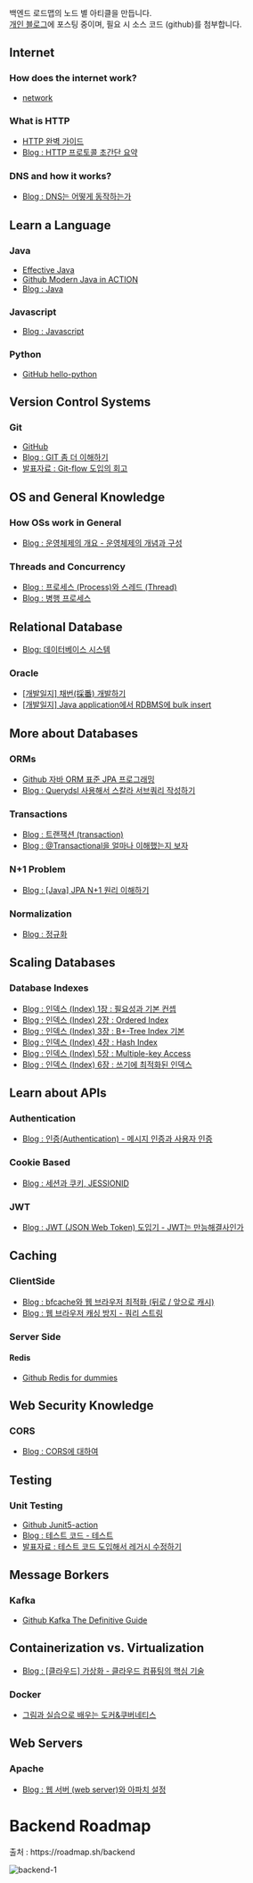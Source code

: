 백엔드 로드맵의 노드 별 아티클을 만듭니다.   
[개인 블로그](https://kghworks.tistory.com/)에 포스팅 중이며, 필요 시 소스 코드 (github)를 첨부합니다.


## Internet

### How does the internet work?

- [network](https://github.com/gihyeon6394/book/tree/main/network)

### What is HTTP

- [HTTP 완벽 가이드](https://github.com/gihyeon6394/book/tree/main/http-the-definitive-guide)
- [Blog : HTTP 프로토콜 초간단 요약](https://kghworks.tistory.com/95)


### DNS and how it works?

- [Blog : DNS는 어떻게 동작하는가](https://kghworks.tistory.com/126)

## Learn a Language

### Java

- [Effective Java](https://github.com/gihyeon6394/study-effective-java)
- [Github Modern Java in ACTION](https://github.com/gihyeon6394/modern-java-in-action)
- [Blog : Java](https://kghworks.tistory.com/category/Programming/JAVA)

### Javascript

- [Blog : Javascript](https://kghworks.tistory.com/category/Programming/HTML%2C%20javascript)

### Python

- [GitHub hello-python](https://github.com/gihyeon6394/hello-python)

## Version Control Systems

### Git

- [GitHub](https://github.com/gihyeon6394)
- [Blog : GIT 좀 더 이해하기](https://kghworks.tistory.com/search/GIT%20%EC%A2%80%20%EB%8D%94%20%EC%9D%B4%ED%95%B4%ED%95%98%EA%B8%B0)
- [발표자료 : Git-flow 도입의 회고](https://github.com/gihyeon6394/dev-presentation/blob/main/git_flow/README.md)

## OS and General Knowledge

### How OSs work in General

- [Blog : 운영체제의 개요 - 운영체제의 개념과 구성](https://kghworks.tistory.com/60)

### Threads and Concurrency

- [Blog : 프로세스 (Process)와 스레드 (Thread)](https://kghworks.tistory.com/62)
- [Blog : 병행 프로세스](https://kghworks.tistory.com/134)



## Relational Database

- [Blog: 데이터베이스 시스템](https://kghworks.tistory.com/category/Programming/%EB%8D%B0%EC%9D%B4%ED%84%B0%EB%B2%A0%EC%9D%B4%EC%8A%A4%20%EC%8B%9C%EC%8A%A4%ED%85%9C)

### Oracle

- [[개발일지] 채번(採番) 개발하기](https://kghworks.tistory.com/148)
- [[개발일지] Java application에서 RDBMS에 bulk insert](https://kghworks.tistory.com/144)


## More about Databases

### ORMs

- [Github 자바 ORM 표준 JPA 프로그래밍](https://github.com/gihyeon6394/hello-jpa)
- [Blog : Querydsl 사용해서 스칼라 서브쿼리 작성하기](https://kghworks.tistory.com/138)

### Transactions

- [Blog : 트랜잭션 (transaction)](https://kghworks.tistory.com/89)
- [Blog : @Transactional을 얼마나 이해했는지 보자](https://kghworks.tistory.com/106)

### N+1 Problem

- [Blog : [Java] JPA N+1 원리 이해하기](https://kghworks.tistory.com/158)

### Normalization

- [Blog : 정규화](https://kghworks.tistory.com/76)

## Scaling Databases

### Database Indexes

- [Blog : 인덱스 (Index) 1장 : 필요성과 기본 컨셉](https://kghworks.tistory.com/149)
- [Blog : 인덱스 (Index) 2장 : Ordered Index](https://kghworks.tistory.com/150)
- [Blog : 인덱스 (Index) 3장 : B+-Tree Index 기본](https://kghworks.tistory.com/151)
- [Blog : 인덱스 (Index) 4장 : Hash Index](https://kghworks.tistory.com/152)
- [Blog : 인덱스 (Index) 5장 : Multiple-key Access](https://kghworks.tistory.com/153)  
- [Blog : 인덱스 (Index) 6장 : 쓰기에 최적화된 인덱스](https://kghworks.tistory.com/157)


## Learn about APIs

### Authentication

- [Blog : 인증(Authentication) - 메시지 인증과 사용자 인증](https://kghworks.tistory.com/123)

### Cookie Based

- [Blog : 세션과 쿠키, JESSIONID](https://kghworks.tistory.com/37)

### JWT

- [Blog : JWT (JSON Web Token) 도입기 - JWT는 만능해결사인가](https://kghworks.tistory.com/118)

## Caching  

### ClientSide

- [Blog : bfcache와 웹 브라우저 최적화 (뒤로 / 앞으로 캐시)](https://kghworks.tistory.com/117)  
- [Blog : 웹 브라우저 캐싱 방지 - 쿼리 스트링](https://kghworks.tistory.com/65)

### Server Side

#### Redis

- [Github Redis for dummies](https://github.com/gihyeon6394/dev-essentials/blob/main/redis_for_dummies/README.md)

## Web Security Knowledge

### CORS

- [Blog : CORS에 대하여](https://kghworks.tistory.com/88)

## Testing

### Unit Testing

- [Github Junit5-action](https://github.com/gihyeon6394/Junit5-action)
- [Blog : 테스트 코드 - 테스트](https://kghworks.tistory.com/122)
- [발표자료 : 테스트 코드 도입해서 레거시 수정하기](https://github.com/gihyeon6394/dev-presentation/blob/main/JUnit/README.md)

## Message Borkers

### Kafka

- [Github Kafka The Definitive Guide](https://github.com/gihyeon6394/dev-essentials/blob/main/Kafka_The_Definitive_Guide/README.md)

## Containerization vs. Virtualization
  
- [Blog : [클라우드] 가상화 - 클라우드 컴퓨팅의 핵심 기술](https://kghworks.tistory.com/156)  

### Docker

- [그림과 실습으로 배우는 도커&쿠버네티스](https://github.com/gihyeon6394/book/tree/main/dkkb)

## Web Servers

### Apache

- [Blog : 웹 서버 (web server)와 아파치 설정](https://kghworks.tistory.com/113)



<h1>Backend Roadmap</h1>  
출처 : https://roadmap.sh/backend  


![backend-1](https://user-images.githubusercontent.com/53042858/228156594-5d49f42f-0c1e-4aff-95d8-1e73e56c1299.png)


